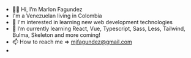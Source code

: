 - 🤘😎 Hi, I’m Marlon Fagundez
- I'm a Venezuelan living in Colombia 
- 👀 I'm interested in learning new web development technologies
- 🌱 I’m currently learning React, Vue, Typescript, Sass, Less, Tailwind, Bulma, Skeleton and more coming!
- 📫 How to reach me => mjfagundez@gmail.com
- 

<!---
mjfagundez/mjfagundez is a ✨ special ✨ repository because its `README.md` (this file) appears on your GitHub profile.
You can click the Preview link to take a look at your changes.
--->
